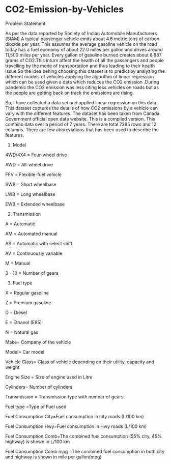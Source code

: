 # CO2-Emission-by-Vehicles
Problem Statement

As per the data reported by Society of Indian Automobile Manufacturers (SIAM) A typical passenger vehicle emits about 4.6 metric tons of carbon dioxide per year. This assumes the average gasoline vehicle on the road today has a fuel economy of about 22.0 miles per gallon and drives around 11,500 miles per year. Every gallon of gasoline burned creates about 8,887 grams of CO2.This inturn affect the health of all the passengers and people travelling by the mode of transportation and thus leading to their health issue.So the idea behing choosing this dataset is to predict by analyzing the different models of vehicles applying the algorithm of linear regression which can be used given a data which reduces the CO2 emission .During pandemic the CO2 emission was less citing less vehicles on roads but as the people are getting back on track the emissions are rising.

So, I have collected a data set and applied linear regression on this data. This dataset captures the details of how CO2 emissions by a vehicle can vary with the different features. The dataset has been taken from Canada Government official open data website. This is a compiled version. This contains data over a period of 7 years. There are total 7385 rows and 12 columns. There are few abbreviations that has been used to describe the features.

1. Model 

4WD/4X4 = Four-wheel drive

AWD = All-wheel drive

FFV = Flexible-fuel vehicle

SWB = Short wheelbase

LWB = Long wheelbase

EWB = Extended wheelbase

2. Transmission

A = Automatic

AM = Automated manual

AS = Automatic with select shift

AV = Continuously variable

M = Manual

3 - 10 = Number of gears

3. Fuel type

X = Regular gasoline

Z = Premium gasoline

D = Diesel

E = Ethanol (E85)

N = Natural gas

Make= Company of the vehicle

Model= Car model

Vehicle Class= Class of vehicle depending on their utility, capacity and weight

Engine Size = Size of engine used in Litre

Cylinders= Number of cylinders

Transmission = Transmission type with number of gears

Fuel type =Type of Fuel used

Fuel Consumption City=Fuel consumption in city roads (L/100 km)

Fuel Consumption Hwy=Fuel consumption in Hwy roads (L/100 km)

Fuel Consumption Comb=The combined fuel consumption (55% city, 45% highway) is shown in L/100 km

Fuel Consumption Comb mpg =The combined fuel consumption in both city and highway is shown in mile per gallon(mpg)

